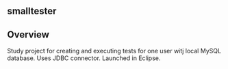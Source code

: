## smalltester
## Overview 
Study project for creating and executing tests for one user witj local MySQL database. Uses JDBC connector.
Launched in Eclipse.
